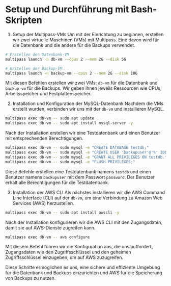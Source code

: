 # Setup und Durchführung mit Bash-Skripten

1. Setup der Multipass-VMs
Um mit der Einrichtung zu beginnen, erstellen wir zwei virtuelle Maschinen (VMs) mit Multipass. Eine davon wird für die Datenbank und die andere für die Backups verwendet.

```bash
# Erstellen der Datenbank-VM
multipass launch -n db-vm --cpus 2 --mem 2G --disk 5G
```

```bash
# Erstellen der Backup-VM
multipass launch -n backup-vm --cpus 2 --mem 2G --disk 10G
```

Mit diesen Befehlen erstellen wir zwei VMs: ```db-vm``` für die Datenbank und ```backup-vm``` für die Backups. Wir geben ihnen jeweils Ressourcen wie CPUs, Arbeitsspeicher und Festplattenspeicher.

2. Installation und Konfiguration der MySQL-Datenbank
Nachdem die VMs erstellt wurden, verbinden wir uns mit der ```db-vm``` und installieren MySQL.

```bash
multipass exec db-vm -- sudo apt update
multipass exec db-vm -- sudo apt install mysql-server -y
```

Nach der Installation erstellen wir eine Testdatenbank und einen Benutzer mit entsprechenden Berechtigungen.


```bash
multipass exec db-vm -- sudo mysql -e "CREATE DATABASE testdb;"
multipass exec db-vm -- sudo mysql -e "CREATE USER 'backupuser'@'%' IDENTIFIED BY 'password';"
multipass exec db-vm -- sudo mysql -e "GRANT ALL PRIVILEGES ON testdb.* TO 'backupuser'@'%';"
multipass exec db-vm -- sudo mysql -e "FLUSH PRIVILEGES;"
```
Diese Befehle erstellen eine Testdatenbank namens ```testdb``` und einen Benutzer namens ```backupuser``` mit dem Passwort ```password```. Der Benutzer erhält alle Berechtigungen für die Testdatenbank.

3. Installation der AWS CLI
Als nächstes installieren wir die AWS Command Line Interface (CLI) auf der ```db-vm```, um eine Verbindung zu Amazon Web Services (AWS) herzustellen.

```bash
multipass exec db-vm -- sudo apt install awscli -y
```

Nach der Installation konfigurieren wir die AWS CLI mit den Zugangsdaten, damit sie auf AWS-Dienste zugreifen kann.


```bash
multipass exec db-vm -- aws configure   
```

Mit diesem Befehl führen wir die Konfiguration aus, die uns auffordert, Zugangsdaten wie den Zugriffsschlüssel und den geheimen Zugriffsschlüssel einzugeben, um auf AWS zuzugreifen.

Diese Schritte ermöglichen es uns, eine sichere und effiziente Umgebung für die Datenbank und Backups einzurichten und AWS für die Speicherung von Backups zu nutzen.
